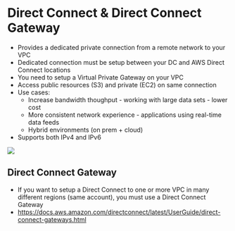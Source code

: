 # Direct Connect & Direct Connect Gateway

- Provides a dedicated private connection from a remote network to your VPC
- Dedicated connection must be setup between your DC and AWS Direct Connect locations
- You need to setup a Virtual Private Gateway on your VPC
- Access public resources (S3) and private (EC2) on same connection
- Use cases:
    - Increase bandwidth thoughput - working with large data sets - lower cost
    - More consistent network experience - applications using real-time data feeds
    - Hybrid environments (on prem + cloud)
- Supports both IPv4 and IPv6

![](2020-01-01-18-10-38.png)

## Direct Connect Gateway

- If you want to setup a Direct Connect to one or more VPC in many different regions (same account), you must use a Direct Connect Gateway
- https://docs.aws.amazon.com/directconnect/latest/UserGuide/direct-connect-gateways.html